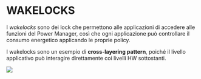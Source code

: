 # WAKELOCKS

I *wakelocks* sono dei lock che permettono alle applicazioni di accedere alle funzioni del Power Manager, così che ogni applicazione può controllare il consumo energetico applicando le proprie policy.

I wakelocks sono un esempio di **cross-layering pattern**, poiché il livello applicativo può interagire direttamente coi livelli HW sottostanti.

![](Pasted%20image%2020240610092229.png)